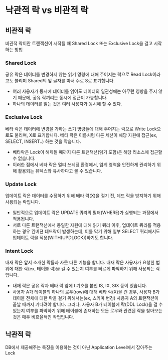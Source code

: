 # 낙관적 락 vs 비관적 락
## 비관적 락 
비관적 락이란 트랜잭션이 시작될 때 Shared Lock 또는 Exclusive Lock을 걸고 시작하는 방법

### Shared Lock
공유 락은 데이터를 변경하지 않는 읽기 명령에 대해 주어지는 락으로 Read Lock이라고도 불리며 Shared의 앞 글자를 따서 주로 S로 표기합니다.
+ 여러 사용자가 동시에 데이터를 읽어도 데이터의 일관성에는 아무런 영향을 주지 않기 때문에, 공유 락끼리는 동시에 접근이 가능합니다.
+ 하나의 데이터를 읽는 것은 여러 사용자가 동시에 할 수 있다.

### Exclusive Lock
베타 락은 데이터에 변경을 가하는 쓰기 명령들에 대해 주어지는 락으로 Write Lock으로도 불리며, X로 표기합니다. 베타 락은 이름처럼 다른 세션이 해당 자원에 접근(ex, SELECT, INSERT..) 하는 것을 막습니다. 
+ 베타락은 Lock이 해제될 때까지 다른 트랜잭션(읽기 포함)은 해당 리소스에 접근할 수 없습니다. 
+ 이러한 점에서 베타 락은 멀티 쓰레딩 환경에서, 임계 영역을 안전하게 관리하기 위해 활용되는 뮤텍스와 유사하다고 볼 수 있습니다. 

### Update Lock
업데이트 락은 데이터를 수정하기 위해 베타 락(X)을 걸기 전, 데드 락을 방지하기 위해 사용되는 락입니다. 
+ 일반적으로 업데이트 락은 UPDATE 쿼리의 필터(WHERE)가 실행되는 과정에서 적용됩니다.
+ 서로 다른 트랜잭션에서 동일한 자원에 대해 읽기 쿼리 이후, 업데이트 쿼리를 적용하는 경우 컨버젼 데드락이 발생하는데, 이를 막기 위해 일부 SELECT 퀴리에서도 업데이트 락을 적용(WITH(UPDLOCK))하기도 합니다.

### Intent Lock
내재 락은 앞서 소개한 락들과 사뭇 다른 기능을 합니다. 내재 락은 사용자가 요청한 범위에 대한 락(ex, 테이블 락)을 걸 수 있는지 여부를 빠르게 파악하기 위해 사용되는 락입니다. 
+ 내재 락은 공유 락과 베타 락 앞에 I 기호를 붙인 IS, IX, SIX 등이 있습니다.
+ 사용자 A가 테이블의 하나의 로우(row)에 대해 베타 락(X)을 건 경우, 사용자 B가 테이블 전체에 대한 락을 걸기 위해서는(ex, 스키마 변경) 사용자 A의 트랜잭션이 끝날 때까지 기다려야 합니다. 그러나, 사용자 B가 테이블에 락(DDL Lock)을 걸 수 있는지 여부를 파악하기 위해 테이블에 존재하는 모든 로우와 관련된 락을 찾아보는 것은 매우 비효율적인 작업입니다.

## 낙관적 락 
DB에서 제공해주는 특징을 이용하는 것이 아닌 Application Level에서 잡아주는 Lock
